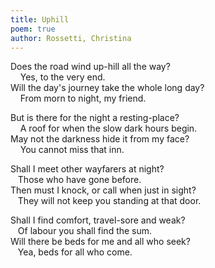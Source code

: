 ```yaml
---
title: Uphill
poem: true
author: Rossetti, Christina
---
```

Does the road wind up-hill all the way?  
&nbsp;&nbsp;&nbsp; Yes, to the very end.  
Will the day's journey take the whole long day?  
&nbsp;&nbsp;&nbsp; From morn to night, my friend.  

But is there for the night a resting-place?  
&nbsp;&nbsp;&nbsp; A roof for when the slow dark hours begin.  
May not the darkness hide it from my face?  
&nbsp;&nbsp;&nbsp; You cannot miss that inn.  

Shall I meet other wayfarers at night?  
&nbsp;&nbsp; Those who have gone before.  
Then must I knock, or call when just in sight?  
&nbsp;&nbsp; They will not keep you standing at that door.  

Shall I find comfort, travel-sore and weak?  
&nbsp;&nbsp; Of labour you shall find the sum.  
Will there be beds for me and all who seek?  
&nbsp;&nbsp; Yea, beds for all who come.

